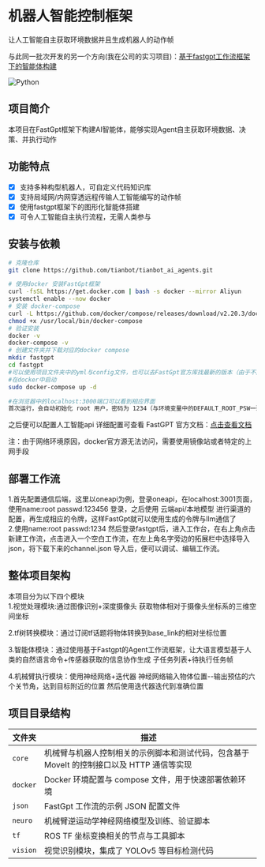 # 机器人智能控制框架

让人工智能自主获取环境数据并且生成机器人的动作帧

与此同一批次开发的另一个方向(我在公司的实习项目)：[基于fastgpt工作流框架下的智能体构建](https://github.com/tianbot/tianbot_ai_agents)

![Python](https://img.shields.io/badge/python-3.8%2B-blue)




## 项目简介


 本项目在FastGpt框架下构建AI智能体，能够实现Agent自主获取环境数据、决策、并执行动作


## 功能特点

- [x] 支持多种构型机器人，可自定义代码知识库
- [x] 支持局域网/内网穿透远程传输人工智能编写的动作帧
- [x] 使用fastgpt框架下的图形化智能体搭建
- [x] 可令人工智能自主执行流程，无需人类参与

## 安装与依赖

```bash
# 克隆仓库
git clone https://github.com/tianbot/tianbot_ai_agents.git

# 使用docker 安装FastGpt框架
curl -fsSL https://get.docker.com | bash -s docker --mirror Aliyun
systemctl enable --now docker
# 安装 docker-compose
curl -L https://github.com/docker/compose/releases/download/v2.20.3/docker-compose-`uname -s`-`uname -m` -o /usr/local/bin/docker-compose
chmod +x /usr/local/bin/docker-compose
# 验证安装
docker -v
docker-compose -v
# 创建文件夹并下载对应的docker compose
mkdir fastgpt
cd fastgpt
#可以使用项目文件夹中的yml与config文件，也可以去FastGpt官方库找最新的版本（由于不同版本使用了不同的渠道端口，所以会在模型配置上有少许不同）
#在docker中启动
sudo docker-compose up -d

#在浏览器中的localhost:3000端口可以看到相应界面
首次运行，会自动初始化 root 用户，密码为 1234（与环境变量中的DEFAULT_ROOT_PSW一致），日志可能会提示一次MongoServerError: Unable to read from a snapshot due to pending collection catalog changes;可忽略。
```
之后便可以配置人工智能api
详细配置可查看 FastGPT 官方文档：[点击查看文档](https://doc.fastgpt.cn/docs/)

注：由于网络环境原因，docker官方源无法访问，需要使用镜像站或者特定的上网手段

## 部署工作流
1.首先配置通信后端，这里以oneapi为例，登录oneapi，在localhost:3001页面，使用name:root passwd:123456 登录，之后使用 云端api/本地模型 进行渠道的配置，再生成相应的令牌，这样FastGpt就可以使用生成的令牌与llm通信了  
2.使用name:root passwd:1234 然后登录fastgpt后，进入工作台，在右上角点击新建工作流，点击进入一个空白工作流，在左上角名字旁边的拓展栏中选择导入json，将下载下来的channel.json 导入后，便可以调试、编辑工作流。  




## 整体项目架构
本项目分为以下四个模块  
1.视觉处理模块:通过图像识别+深度摄像头 获取物体相对于摄像头坐标系的三维空间坐标  
  
2.tf树转换模块：通过订阅tf话题将物体转换到base_link的相对坐标位置  
  
3.智能体模块：通过使用基于Fastgpt的Agent工作流框架，让大语言模型基于人类的自然语言命令+传感器获取的信息协作生成 子任务列表+待执行任务帧  
  
4.机械臂执行模块：使用神经网络+迭代器 神经网络输入物体位置--输出预估的六个关节角，达到目标附近的位置 然后使用迭代器迭代到准确位置  

##

## 项目目录结构

| 文件夹 | 描述 |
| ------ | ---- |
| `core` | 机械臂与机器人控制相关的示例脚本和测试代码，包含基于 MoveIt 的控制接口以及 HTTP 通信等实现 |
| `docker` | Docker 环境配置与 compose 文件，用于快速部署依赖环境 |
| `json` | FastGpt 工作流的示例 JSON 配置文件 |
| `neuro` | 机械臂逆运动学神经网络模型及训练、验证脚本 |
| `tf` | ROS TF 坐标变换相关的节点与工具脚本 |
| `vision` | 视觉识别模块，集成了 YOLOv5 等目标检测代码 |





